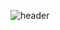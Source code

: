![header](https://capsule-render.vercel.app/api?type=Waving&text=Hi!%20I'm%20Jihun%Kim&color=auto&customColorList=9&height=200&fontAlignY=40&fontColor=ffffff)
<!--
**jihun0423/jihun0423** is a ✨ _special_ ✨ repository because its `README.md` (this file) appears on your GitHub profile.

Here are some ideas to get you started:

- 🔭 I’m currently working on ...
- 🌱 I’m currently learning Python, Pytorch, Spark, SQL 
- 👯 I’m looking to collaborate on ...
- 🤔 I’m looking for help with ...
- 💬 Ask me about ...
- 📫 How to reach me: ...
- 😄 Pronouns: ...
- ⚡ Fun fact: ...
-->
